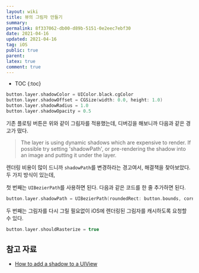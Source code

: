```yaml
---
layout: wiki
title: 뷰의 그림자 만들기
summary: 
permalink: 8f337062-db00-d89b-5151-0e2eec7ebf30
date: 2021-04-16
updated: 2021-04-16
tag: iOS 
public: true
parent: 
latex: true
comment: true
---
```


* TOC
{:toc}

```swift
button.layer.shadowColor = UIColor.black.cgColor
button.layer.shadowOffset = CGSize(width: 0.0, height: 1.0)
button.layer.shadowRadius = 1.0
button.layer.shadowOpacity = 0.5
```
기존 플로팅 버튼은 위와 같이 그림자를 적용했는데, 디버깅을 해보니까 다음과 같은 경고가 떴다.

> The layer is using dynamic shadows which are expensive to render. If possible try setting 'shadowPath', or pre-rendering the shadow into an image and putting it under the layer.

렌더링 비용이 많이 드니까 `shadowPath`를 변경하라는 경고여서, 해결책을 찾아보았다. 두 가지 방식이 있는데,

첫 번째는 `UIBezierPath`를 사용하면 된다. 다음과 같은 코드를 한 줄 추가하면 된다.

```swift
button.layer.shadowPath = UIBezierPath(roundedRect: button.bounds, cornerRadius: button.layer.cornerRadius).cgPath
```

두 번째는 그림자를 다시 그릴 필요없이 iOS에 렌더링된 그림자를 캐시하도록 요청할 수 있다.

```swift
button.layer.shouldRasterize = true
```

## 참고 자료

- [How to add a shadow to a UIView](https://www.hackingwithswift.com/example-code/uikit/how-to-add-a-shadow-to-a-uiview)
